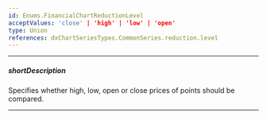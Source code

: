 ```yaml
---
id: Enums.FinancialChartReductionLevel
acceptValues: 'close' | 'high' | 'low' | 'open'
type: Union
references: dxChartSeriesTypes.CommonSeries.reduction.level
---
```

---
##### shortDescription
Specifies whether high, low, open or close prices of points should be compared.

---
